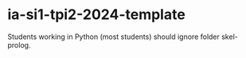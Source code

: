 # ia-si1-tpi2-2024-template
Students working in Python (most students) should ignore folder skel-prolog.
